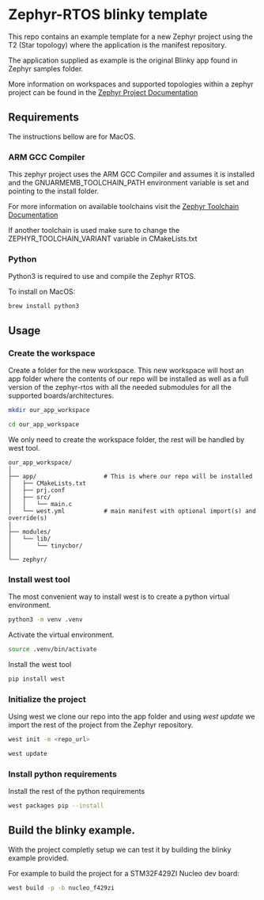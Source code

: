 # Zephyr-RTOS blinky template

This repo contains an example template for a new Zephyr project using the T2 (Star topology) where the application is the manifest repository.

The application supplied as example is the original Blinky app found in Zephyr samples folder.

More information on workspaces and supported topologies within a zephyr project can be found in the [Zephyr Project Documentation](https://docs.zephyrproject.org/latest/guides/west/workspaces.html?highlight=topologies)

## Requirements

The instructions bellow are for MacOS.

### ARM GCC Compiler

This zephyr project uses the ARM GCC Compiler and assumes it is installed and the GNUARMEMB_TOOLCHAIN_PATH environment variable is set and pointing to the install folder.

For more information on available toolchains visit the [Zephyr Toolchain Documentation](https://docs.zephyrproject.org/latest/guides/beyond-GSG.html#set-up-a-toolchain)

If another toolchain is used make sure to change the ZEPHYR_TOOLCHAIN_VARIANT variable in CMakeLists.txt

### Python

Python3 is required to use and compile the Zephyr RTOS. 

To install on MacOS:

```
brew install python3
```

## Usage

### Create the workspace

Create a folder for the new workspace. This new workspace will host an app folder where the contents of our repo will be installed as well as a full version of the zephyr-rtos with all the needed submodules for all the supported boards/architectures.


```bash
mkdir our_app_workspace

cd our_app_workspace
```

We only need to create the workspace folder, the rest will be handled by west tool.

```
our_app_workspace/
│
├── app/                   # This is where our repo will be installed
│   ├── CMakeLists.txt
│   ├── prj.conf
│   ├── src/
│   │   └── main.c
│   └── west.yml           # main manifest with optional import(s) and override(s)
│                                    
├── modules/
│   └── lib/
│       └── tinycbor/
│
└── zephyr/
```

### Install west tool

The most convenient way to install west is to create a python virtual environment.

```bash
python3 -m venv .venv
```

Activate the virtual environment.
```bash
source .venv/bin/activate
```

Install the west tool
```bash 
pip install west
```

### Initialize the project

Using west we clone our repo into the app folder and using *west update* we import the rest of the project from the Zephyr repository.

```bash
west init -m <repo_url>

west update
```
### Install python requirements

Install the rest of the python requirements

```bash
west packages pip --install
```


## Build the blinky example.

With the project completly setup we can test it by building the blinky example provided.

For example to build the project for a STM32F429ZI Nucleo dev board:
 ```bash
 west build -p -b nucleo_f429zi
 ```